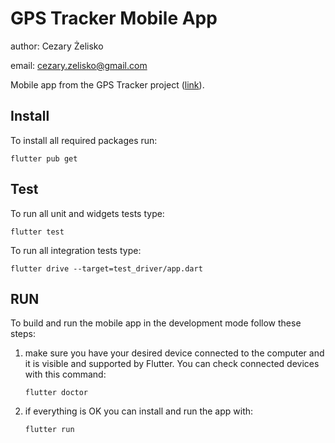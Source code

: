 # GPS Tracker Mobile App

author: Cezary Żelisko

email: cezary.zelisko@gmail.com

Mobile app from the GPS Tracker project ([link](https://github.com/cezaryzelisko/gps-tracker)).

## Install

To install all required packages run:

```flutter pub get```

## Test
To run all unit and widgets tests type:

```flutter test```

To run all integration tests type:

```flutter drive --target=test_driver/app.dart```

## RUN
To build and run the mobile app in the development mode follow these steps:

1. make sure you have your desired device connected to the computer and it is visible and supported by Flutter. You can check connected devices with this command:

    ```flutter doctor```

2. if everything is OK you can install and run the app with:

    ```flutter run```
